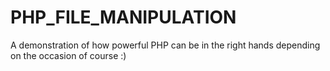 # PHP_FILE_MANIPULATION
A demonstration of how powerful PHP can be in the right hands depending on the occasion of course :)
